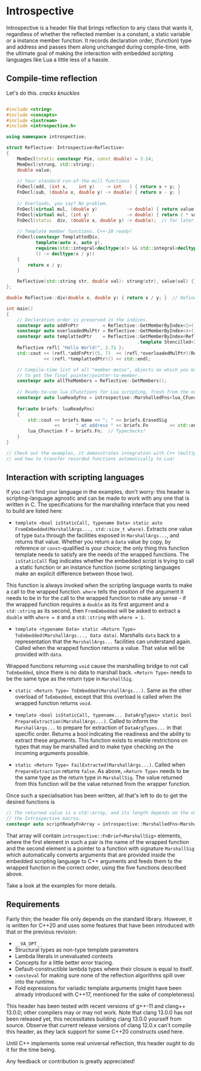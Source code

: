 # Introspective

Introspective is a header file that brings reflection to any class that wants it, regardless of
whether the reflected member is a constant, a static variable or a instance member function. It records
declaration order, (function) type and address and passes them along unchanged during compile-time, with the ultimate
goal of making the interaction with embedded scripting languages like Lua a little less of a hassle.

## Compile-time reflection

Let's do this. *cracks knuckles*

```c++

#include <string>
#include <concepts>
#include <iostream>
#include <introspective.h>

using namespace introspective;

struct Reflective: Introspective<Reflective>
{
    MemDecl(static constexpr Pie, const double) = 3.14;
    MemDecl(strung, std::string);
    double value;
    
    // Your standard run-of-the-mill functions
    FnDecl(add, (int x,    int y)    -> int   ) { return x + y; }
    FnDecl(sub, (double x, double y) -> double) { return x - y; }
    
    // Overloads, you say? No problem.
    FnDecl(virtual mul, (double y)           -> double) { return value * y; }
    FnDecl(virtual mul, (int y)              -> double) { return 2 * value * y; }
    FnDecl(static  div, (double x, double y) -> double);  // for later...
    
    // Template member functions. C++-20 ready!
    FnDecl(constexpr TemplattedDiv,
           template(auto x, auto y), 
           requires(std::integral<decltype(x)> && std::integral<decltype(y)>),
           () -> decltype(x / y))
    {
        return x / y;
    }

    Reflective(std::string str, double val): strung(str), value(val) {}
};

double Reflective::div(double x, double y) { return x / y; }  // Define later!

int main()
{
    // Declaration order is preserved in the indices.
    constexpr auto addFnPtr         = Reflective::GetMemberByIndex<2>().Stencilled();
    constexpr auto overloadedMulPtr = Reflective::GetMemberByIndex<4>().Stencilled();
    constexpr auto templattedPtr    = Reflective::GetMemberByIndex<Reflective::GetReflectiveMemberCount() - 1>()
                                                 .template Stencilled<265, 5>();
    Reflective refl{ "Hello World!", 2.71 };
    std::cout << (refl.*addFnPtr)(5, 7)  << (refl.*overloadedMulPtr)(Reflective::Pie)
              << (refl.*templattedPtr)() << std::endl;

    // Compile-time list of all "member metas", objects on which you may call .Stencilled()
    // to get the final pointer/pointer-to-member.
    constexpr auto allTheMembers = Reflective::GetMembers();
    
    // Ready-to-use lua_CFunctions for Lua scripting, fresh from the oven!
    constexpr auto luaReadyFns = introspective::MarshalledFns<lua_CFunction>(allTheMembers);
    
    for(auto briefs: luaReadyFns)
    {
        std::cout << briefs.Name << "; " << briefs.ErasedSig
                  <<      " at address " << briefs.Fn        << std::endl;
        lua_CFunction f = briefs.Fn;  // Typechecks!
    }
}

// Check out the examples, it demonstrates integration with C++ (multiple) inheritance
// and how to transfer recorded functions automatically to Lua!
```

## Interaction with scripting languages

If you can't find your language in the examples, don't worry: this header is scripting-language agnostic and
can be made to work with any one that is written in C. The specifications for the marshalling interface that you need
to build are listed here:

* `template <bool isStaticCall, typename Data> static auto FromEmbedded(MarshallArgs..., std::size_t where)`. Extracts
  one value of type `Data` through the facilities exposed in `MarshallArgs...`, and returns that value.
  Whether you return a `Data` value by copy, by reference or `const`-qualified is your choice; the
  only thing this function template needs to satisfy are the needs of the wrapped functions.
  The `isStaticCall` flag indicates whether the embedded script is trying to call
  a static function or an instance function (some scripting languages make an explicit
  difference between those two).
  
This function is always invoked when the scripting language wants to make a call to the wrapped function.
`where` tells the position of the argument it needs to be in for the call to the wrapped function
to make any sense - if the wrapped function requires a `double` as its first argument and a `std::string`
as its second, then `FromEmbedded` will be asked to extract a `double` with `where = 0` and a `std::string`
with `where = 1`.

* `template <typename Data> static «Return Type» ToEmbedded(MarshallArgs..., Data data)`. Marshalls `data`
  back to a representation that the `MarshallArgs...` facilities can understand again. Called
  when the wrapped function returns a value. That value will be provided with `data`.

Wrapped functions returning `void` cause the marshalling bridge to not call `ToEmbedded`, since there is
no data to marshall back. `«Return Type»` needs to be the same type as the return type in `MarshallSig`.

* `static «Return Type» ToEmbedded(MarshallArgs...)`. Same as the other overload of `ToEmbedded`, except
  that this overload is called when the wrapped function returns `void`.

* `template <bool isStaticCall, typename... DataArgTypes> static bool PrepareExtraction(MarshallArgs...)`. Called to
  inform the `MarshallArgs...` to prepare for extraction of `DataArgTypes...` in that specific order.
  Returns a bool indicating the readiness and the ability to extract these arguments. This function
  exists to enable restrictions on types that may be marshalled and to make type checking on the
  incoming arguments possible.

* `static «Return Type» FailExtracted(MarshallArgs...)`. Called when `PrepareExtraction` returns `false`.
  As above, `«Return Type»` needs to be the same type as the return type in `MarshallSig`. The value
  returned from this function will be the value returned from the wrapper function.
  
Once such a specialisation has been written, all that's left to do to get the desired functions is

```c++
// The returned value is a std::array, and its length depends on the number of members declared with
// the Introspective macros.
constexpr auto scriptReadyFnArray = introspective::MarshalledFns<MarshallSig>(«Introspective Type»::GetMembers());
```

That array will contain `introspective::FnBrief<MarshallSig>` elements, where the first element in such a
pair is the name of the wrapped function and the second element is a pointer to a function with signature
`MarshallSig` which automatically converts arguments that are provided inside the embedded scripting language
to C++ arguments and feeds them to the wrapped function in the correct order, using the five functions
described above.

Take a look at the examples for more details.

## Requirements

Fairly thin; the header file only depends on the standard library. However,
it is written for C++20 and uses some features that have been introduced
with that or the previous revision:

* `__VA_OPT__`
* Structural types as non-type template parameters
* Lambda literals in unevaluated contexts
* Concepts for a little better error tracing.
* Default-constructible lambda types where their closure is equal to
  itself.
* `consteval` for making sure none of the reflection algorithms spill
  over into the runtime.
* Fold expressions for variadic template arguments (might have been
  already introduced with C++17, mentioned for the sake of
  completeness)

This header has been tested with recent versions of g++-11 and
clang++ 13.0.0; other compilers may or may not work. Note that
clang 13.0.0 has not been released yet, this necessitates building
clang 13.0.0 yourself from source. Observe that current release versions
of clang 12.0.x can't compile this header, as they lack support for some
C++20 constructs used here.

Until C++ implements some real universal reflection, this header ought to do it
for the time being.

Any feedback or contribution is greatly appreciated!
